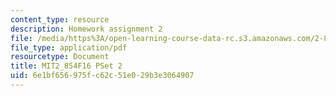```yaml
---
content_type: resource
description: Homework assignment 2
file: /media/https%3A/open-learning-course-data-rc.s3.amazonaws.com/2-854-introduction-to-manufacturing-systems-fall-2016/6e1bf656975fc62c51e029b3e3064907_MIT2_854F16_pset2.pdf
file_type: application/pdf
resourcetype: Document
title: MIT2_854F16 PSet 2
uid: 6e1bf656-975f-c62c-51e0-29b3e3064907
---
```

